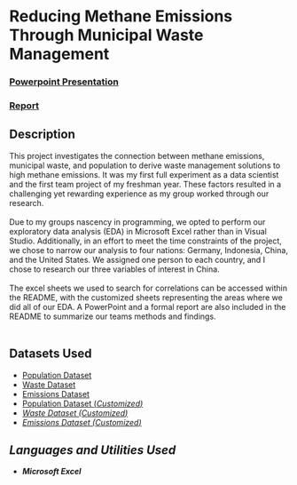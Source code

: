 <h1>Reducing Methane Emissions Through Municipal Waste Management</h1>

 ### [Powerpoint Presentation](https://github.com/eericson2005/Methane-Emissions-vs-Waste/blob/main/DASC_1003H_FTP_Team4_PowerPoint.pdf)
 ### [Report](https://github.com/eericson2005/Methane-Emissions-vs-Waste/blob/main/DASC_1003H_FTP_Team4_Report.pdf)
 
<h2>Description</h2>
This project investigates the connection between methane emissions, municipal waste, and population to derive waste management solutions to high methane emissions. It was my first full experiment as a data scientist and the first team project of my freshman year. These factors resulted in a challenging yet rewarding experience as my group worked through our research.<br/>
<br/>
Due to my groups nascency in programming, we opted to perform our exploratory data analysis (EDA) in Microsoft Excel rather than in Visual Studio. Additionally, in an effort to meet the time constraints of the project, we chose to narrow our analysis to four nations: Germany, Indonesia, China, and the United States. We assigned one person to each country, and I chose to research our three variables of interest in China.<br/>
<br/>
The excel sheets we used to search for correlations can be accessed within the README, with the customized sheets representing the areas where we did all of our EDA. A PowerPoint and a formal report are also included in the README to summarize our teams methods and findings.<br/>
<br/>

<h2>Datasets Used</h2>

- [Population Dataset](https://data.worldbank.org/indicator/SP.POP.TOTL)
- [Waste Dataset](https://data.un.org/Data.aspx?d=ENV&f=variableID%3a1814)
- [Emissions Dataset](https://www.climatewatchdata.org/ghg-emissions?end_year=2020&gases=ch4&sectors=waste&start_year=1990)
- [Population Dataset (<i>Customized<i/>)](https://uark-my.sharepoint.com/:x:/g/personal/ericson_uark_edu/EeqijN9thsZHt8i8ZKQPgGsBkdhJMOXu87yQD6h6dLtU3w?e=hFM9RI)
- [Waste Dataset (<i>Customized<i/>)](https://uark-my.sharepoint.com/:x:/g/personal/ericson_uark_edu/EY4oDB51IEZCkgClup8AnwcB_mwUWKn_k-kA74_hYS03jA?e=cgDrpx)
- [Emissions Dataset (<i>Customized<i/>)](https://uark-my.sharepoint.com/:x:/g/personal/ericson_uark_edu/EVu7F7tFbTZKjkFRqiLq-xYBHkHe3M6e8Ff5uUYzQoVflg?e=xcTf0B)

<h2>Languages and Utilities Used</h2>
 
- <b>Microsoft Excel</b>
